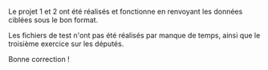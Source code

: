 Le projet 1 et 2 ont été réalisés et fonctionne en renvoyant les données ciblées sous le bon format.

Les fichiers de test n'ont pas été réalisés par manque de temps, ainsi que le troisième exercice sur les députés.

Bonne correction !
